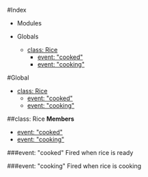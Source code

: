 #Index

* Modules

* Globals
  * [class: Rice](#Rice)
    * [event: "cooked"](#Rice#event_cooked)
    * [event: "cooking"](#Rice#event_cooking)

#Global
  * [class: Rice](#Rice)
    * [event: "cooked"](#Rice#event_cooked)
    * [event: "cooking"](#Rice#event_cooking)

<a name="Rice"></a>
##class: Rice
**Members**

* [event: "cooked"](#Rice#event_cooked)
* [event: "cooking"](#Rice#event_cooking)

<a name="Rice#event_cooked"></a>
###event: "cooked"
Fired when rice is ready

<a name="Rice#event_cooking"></a>
###event: "cooking"
Fired when rice is cooking

